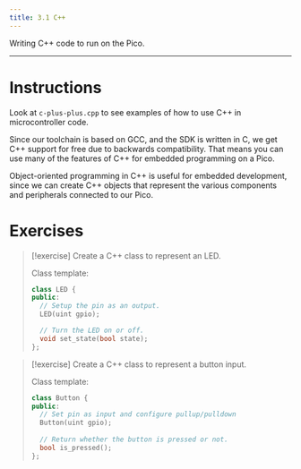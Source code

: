 ```yaml
---
title: 3.1 C++
---
```

Writing C++ code to run on the Pico.

---
# Instructions
Look at `c-plus-plus.cpp` to see examples of how to use C++ in microcontroller code.

Since our toolchain is based on GCC, and the SDK is written in C, we get C++ support for free due to backwards compatibility. That means you can use many of the features of C++ for embedded programming on a Pico.

Object-oriented programming in C++ is useful for embedded development, since we can create C++ objects that represent the various components and peripherals connected to our Pico.
# Exercises
> [!exercise]
> Create a C++ class to represent an LED.
> 
> Class template:
> ```c++
> class LED {
> public:
> 	// Setup the pin as an output.
> 	LED(uint gpio);
> 
> 	// Turn the LED on or off.
> 	void set_state(bool state);
> };
> ```

> [!exercise]
> Create a C++ class to represent a button input.
> 
> Class template:
> ```c++
> class Button {
> public:
> 	// Set pin as input and configure pullup/pulldown
> 	Button(uint gpio);
> 	
> 	// Return whether the button is pressed or not.
> 	bool is_pressed();
> };
> ```
